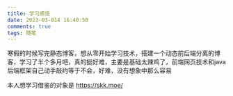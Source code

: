 ```yaml
---
title: 学习感悟
date: 2023-03-014 16:40:58
comments: true
tags: 随笔
---
```


寒假的时候写完静态博客，想从零开始学习技术，搭建一个动态前后端分离的博客，学习了半个多月吧，真的挺好难，主要是基础太辣鸡了，前端网页技术和java后端框架自己动手敲约等于不会，好难，没有想象中那么容易

本人想学习借鉴的对象是 <https://skk.moe/>


